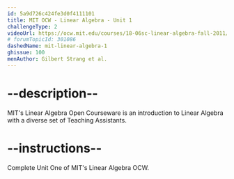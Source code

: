 ```yaml
---
id: 5a9d726c424fe3d0f4111101
title: MIT OCW - Linear Algebra - Unit 1
challengeType: 2
videoUrl: https://ocw.mit.edu/courses/18-06sc-linear-algebra-fall-2011/
# forumTopicId: 301086
dashedName: mit-linear-algebra-1
ghissue: 100
menAuthor: Gilbert Strang et al.
---
```


# --description--

MIT's Linear Algebra Open Courseware is an introduction to Linear Algebra with a diverse set of Teaching Assistants.

# --instructions--

Complete Unit One of MIT's Linear Algebra OCW.